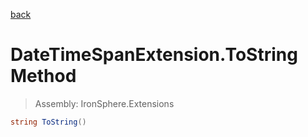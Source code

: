 ﻿

[back](/IronSphere.Extensions/types/DateTimeSpanExtension)

# DateTimeSpanExtension.ToString Method

> Assembly: IronSphere.Extensions

```csharp
string ToString()
```



 